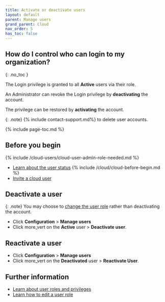 ```yaml
---
title: Activate or deactivate users
layout: default
parent: Manage users
grand_parent: Cloud
nav_order: 5
has_toc: false
---
```


## How do I control who can login to my organization?
{: .no_toc }

The Login privilege is granted to all **Active** users via their role.

An Administrator can revoke the Login privilege by **deactivating** the account.

The privilege can be restored by **activating** the account.

{: .note}
{% include contact-support.md%} to delete user accounts.

{% include page-toc.md %}

## Before you begin

{% include /cloud-users/cloud-user-admin-role-needed.md %}
* [Learn about the user status](/docs/cloud/cloud-users/cloud-ref-user-status)
{% include /cloud/cloud-before-begin.md %}
* [Invite a cloud user](/docs/cloud/cloud-users/cloud-user-invite)

## Deactivate a user

{: .note}
You may choose to [change the user role](/docs/cloud/cloud-users/cloud-user-edit-role) rather than deactivating the account.

* Click **Configuration** > **Manage users**
* Click <span class="material-icons md-18">more_vert</span>  on the **Active** user > **Deactivate user**.

## Reactivate a user

* Click **Configuration** > **Manage users**
* Click <span class="material-icons md-18">more_vert</span>  on the **Deactivated** user > **Reactivate User**.

## Further information

* [Learn about user roles and privileges](/docs/cloud/cloud-users/cloud-ref-user-roles)
* [Learn how to edit a user role](/docs/cloud/cloud-users/cloud-user-edit-role)
